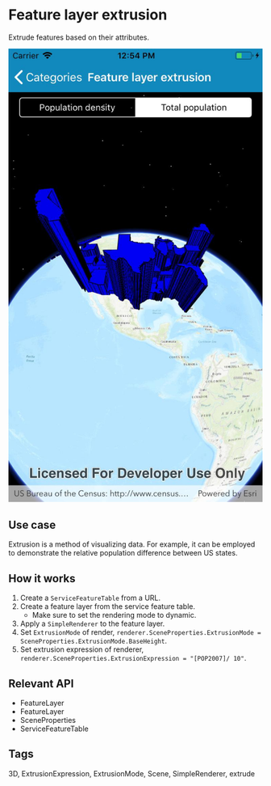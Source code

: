 # Feature layer extrusion

Extrude features based on their attributes.

![screenshot](FeatureLayerExtrusion.jpg)

## Use case

Extrusion is a method of visualizing data. For example, it can be employed to demonstrate
the relative population difference between US states.

## How it works

1. Create a `ServiceFeatureTable` from a URL.
2. Create a feature layer from the service feature table.
    * Make sure to set the rendering mode to dynamic.
3. Apply a `SimpleRenderer` to the feature layer.
4. Set `ExtrusionMode` of render, `renderer.SceneProperties.ExtrusionMode = SceneProperties.ExtrusionMode.BaseHeight`.
5. Set extrusion expression of renderer, `renderer.SceneProperties.ExtrusionExpression = "[POP2007]/ 10"`.

## Relevant API

* FeatureLayer
* FeatureLayer
* SceneProperties
* ServiceFeatureTable

## Tags

3D, ExtrusionExpression, ExtrusionMode, Scene, SimpleRenderer, extrude
